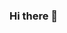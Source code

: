 ### Hi there 👋

<!--
**AdDiter/AdDiter** is a ✨ _special_ ✨ repository because its `README.md` (this file) appears on your GitHub profile.

Here are some ideas to get you started:

- 🔭 I’m currently working on ...
- 🌱 I’m currently learning ...
- 👯 I’m looking to collaborate on ...
- 🤔 I’m looking for help with ...
- 💬 Ask me about ...
- 📫 How to reach me: ...
- 😄 Pronouns: ...
-s<head>
<body><center>
<table border="2">
<tr><th>النوع</th><th>السعر</th><th>الإسم</th></tr>
<tr><td>جينز</td><td>100</td><td>بوي فريند</td></tr>
</table></center>
<p> أنا أعمل في متجر ملابس وأبيع الزبائن <<big>نون</big><
</p>
<video crs="Camera/G.mp4"width="400"controls></video>
<center><a href="//hlltp facebock.com"  >DAWNLOD</a>
